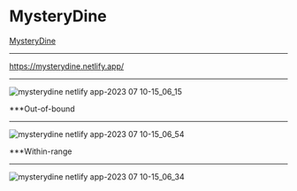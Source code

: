 # MysteryDine
[MysteryDine](https://mysterydine.netlify.app/)
***
https://mysterydine.netlify.app/
***
![mysterydine netlify app-2023 07 10-15_06_15](https://github.com/justfumz/MysteryDine/assets/75293818/1a0fd52e-84c9-4a4c-8cab-4d2d672f57af)

***Out-of-bound
***
![mysterydine netlify app-2023 07 10-15_06_54](https://github.com/justfumz/MysteryDine/assets/75293818/b43d3397-35df-4ddf-9667-0cbb6c6d9526)

***Within-range
***
![mysterydine netlify app-2023 07 10-15_06_34](https://github.com/justfumz/MysteryDine/assets/75293818/8e10a141-8700-4a36-897d-487040db2b07)

